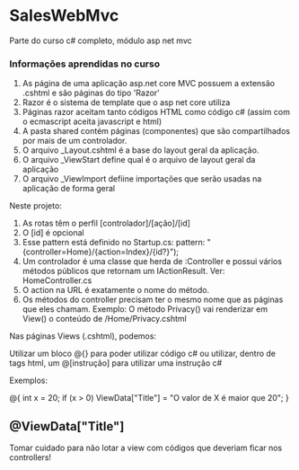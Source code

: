 # SalesWebMvc

 Parte do curso c# completo, módulo asp net mvc


 ### Informações aprendidas no curso

1. As página de uma aplicação asp.net core MVC possuem a extensão .cshtml e são páginas do tipo 'Razor'
2. Razor é o sistema de template que o asp net core utiliza
3. Páginas razor aceitam tanto códigos HTML como código c# (assim com o ecmascript aceita javascript e html)
4. A pasta shared contém páginas (componentes) que são compartilhados por mais de um controlador.
5. O arquivo _Layout.cshtml é a base do layout geral da aplicação.
6. O arquivo _ViewStart define qual é o arquivo de layout geral da aplicação
7. O arquivo _ViewImport defiine importações que serão usadas na aplicação de forma geral


Neste projeto:
1. As rotas têm o perfil [controlador]/[ação]/[id]
2. O [id] é opcional
3. Esse pattern está definido no Startup.cs:  pattern: "{controller=Home}/{action=Index}/{id?}");
4. Um controlador é uma classe que herda de :Controller e possui vários métodos públicos que retornam um IActionResult. Ver: HomeController.cs
5. O action na URL é exatamente o nome do método.
6. Os métodos do controller precisam ter o mesmo nome que as páginas que eles chamam. Exemplo: O método Privacy() vai renderizar em View() o conteúdo de /Home/Privacy.cshtml


Nas páginas Views (.cshtml), podemos:

Utilizar um bloco @{} para poder utilizar código c#
ou utilizar, dentro de tags html, um @[instrução] para utilizar uma instrução c#

Exemplos:

@{
	int x = 20;
	if (x > 0)
		ViewData["Title"] = "O valor de X é maior que 20";
}

<h2>@ViewData["Title"]</h2>

Tomar cuidado para não lotar a view com códigos que deveriam ficar nos controllers!
